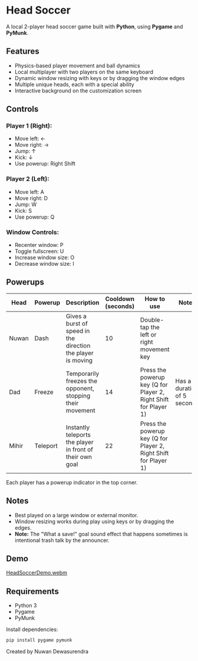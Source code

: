 # Head Soccer

A local 2-player head soccer game built with **Python**, using **Pygame** and **PyMunk**.



## Features

- Physics-based player movement and ball dynamics
- Local multiplayer with two players on the same keyboard
- Dynamic window resizing with keys or by dragging the window edges
- Multiple unique heads, each with a special ability
- Interactive background on the customization screen



## Controls

### Player 1 (Right):
- Move left: ←
- Move right: →
- Jump: ↑
- Kick: ↓
- Use powerup: Right Shift

### Player 2 (Left):
- Move left: A
- Move right: D
- Jump: W
- Kick: S
- Use powerup: Q

### Window Controls:
- Recenter window: P
- Toggle fullscreen: U
- Increase window size: O
- Decrease window size: I



## Powerups

| Head | Powerup  | Description | Cooldown (seconds) | How to use | Notes |
| --- | --- | --- | --- | --- | --- |
| Nuwan | Dash | Gives a burst of speed in the direction the player is moving | 10 | Double-tap the left or right movement key |
| Dad | Freeze | Temporarily freezes the opponent, stopping their movement | 14 | Press the powerup key (Q for Player 2, Right Shift for Player 1) | Has a duration of 5 seconds|
| Mihir | Teleport | Instantly teleports the player in front of their own goal | 22 | Press the powerup key (Q for Player 2, Right Shift for Player 1) |

Each player has a powerup indicator in the top corner.  



## Notes

- Best played on a large window or external monitor.
- Window resizing works during play using keys or by dragging the edges.
- **Note:** The "What a save!" goal sound effect that happens sometimes is intentional trash talk by the announcer.

## Demo

[HeadSoccerDemo.webm](https://github.com/user-attachments/assets/c4622361-ac44-4430-8afb-5d2d5782d7ca)

## Requirements

- Python 3
- Pygame
- PyMunk

Install dependencies:
```bash
pip install pygame pymunk
```


Created by Nuwan Dewasurendra
